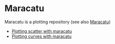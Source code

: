 # Maracatu
Maracatu is a plotting repository (see also [Maracatu](https://en.wikipedia.org/wiki/Maracatu))


* [Plotting scatter with maracatu](/maracatu/notebook/Plotting%20Scatter.ipynb)
* [Plotting curves with maracatu](/maracatu/notebook/Plotting%20Curves.ipynb)
